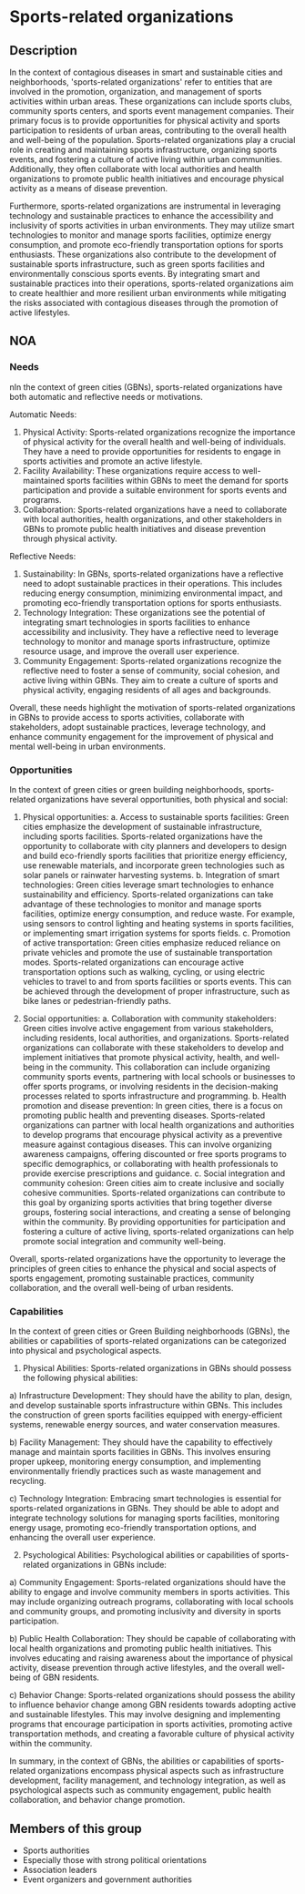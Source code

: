 # Sports-related organizations

## Description

In the context of contagious diseases in smart and sustainable cities and neighborhoods, 'sports-related organizations' refer to entities that are involved in the promotion, organization, and management of sports activities within urban areas. These organizations can include sports clubs, community sports centers, and sports event management companies. Their primary focus is to provide opportunities for physical activity and sports participation to residents of urban areas, contributing to the overall health and well-being of the population. Sports-related organizations play a crucial role in creating and maintaining sports infrastructure, organizing sports events, and fostering a culture of active living within urban communities. Additionally, they often collaborate with local authorities and health organizations to promote public health initiatives and encourage physical activity as a means of disease prevention.

Furthermore, sports-related organizations are instrumental in leveraging technology and sustainable practices to enhance the accessibility and inclusivity of sports activities in urban environments. They may utilize smart technologies to monitor and manage sports facilities, optimize energy consumption, and promote eco-friendly transportation options for sports enthusiasts. These organizations also contribute to the development of sustainable sports infrastructure, such as green sports facilities and environmentally conscious sports events. By integrating smart and sustainable practices into their operations, sports-related organizations aim to create healthier and more resilient urban environments while mitigating the risks associated with contagious diseases through the promotion of active lifestyles.

## NOA

### Needs

nIn the context of green cities (GBNs), sports-related organizations have both automatic and reflective needs or motivations. 

Automatic Needs:
1. Physical Activity: Sports-related organizations recognize the importance of physical activity for the overall health and well-being of individuals. They have a need to provide opportunities for residents to engage in sports activities and promote an active lifestyle.
2. Facility Availability: These organizations require access to well-maintained sports facilities within GBNs to meet the demand for sports participation and provide a suitable environment for sports events and programs.
3. Collaboration: Sports-related organizations have a need to collaborate with local authorities, health organizations, and other stakeholders in GBNs to promote public health initiatives and disease prevention through physical activity.

Reflective Needs:
1. Sustainability: In GBNs, sports-related organizations have a reflective need to adopt sustainable practices in their operations. This includes reducing energy consumption, minimizing environmental impact, and promoting eco-friendly transportation options for sports enthusiasts.
2. Technology Integration: These organizations see the potential of integrating smart technologies in sports facilities to enhance accessibility and inclusivity. They have a reflective need to leverage technology to monitor and manage sports infrastructure, optimize resource usage, and improve the overall user experience.
3. Community Engagement: Sports-related organizations recognize the reflective need to foster a sense of community, social cohesion, and active living within GBNs. They aim to create a culture of sports and physical activity, engaging residents of all ages and backgrounds.

Overall, these needs highlight the motivation of sports-related organizations in GBNs to provide access to sports activities, collaborate with stakeholders, adopt sustainable practices, leverage technology, and enhance community engagement for the improvement of physical and mental well-being in urban environments.

### Opportunities

In the context of green cities or green building neighborhoods, sports-related organizations have several opportunities, both physical and social:

1. Physical opportunities:
   a. Access to sustainable sports facilities: Green cities emphasize the development of sustainable infrastructure, including sports facilities. Sports-related organizations have the opportunity to collaborate with city planners and developers to design and build eco-friendly sports facilities that prioritize energy efficiency, use renewable materials, and incorporate green technologies such as solar panels or rainwater harvesting systems.
   b. Integration of smart technologies: Green cities leverage smart technologies to enhance sustainability and efficiency. Sports-related organizations can take advantage of these technologies to monitor and manage sports facilities, optimize energy consumption, and reduce waste. For example, using sensors to control lighting and heating systems in sports facilities, or implementing smart irrigation systems for sports fields.
   c. Promotion of active transportation: Green cities emphasize reduced reliance on private vehicles and promote the use of sustainable transportation modes. Sports-related organizations can encourage active transportation options such as walking, cycling, or using electric vehicles to travel to and from sports facilities or sports events. This can be achieved through the development of proper infrastructure, such as bike lanes or pedestrian-friendly paths.

2. Social opportunities:
   a. Collaboration with community stakeholders: Green cities involve active engagement from various stakeholders, including residents, local authorities, and organizations. Sports-related organizations can collaborate with these stakeholders to develop and implement initiatives that promote physical activity, health, and well-being in the community. This collaboration can include organizing community sports events, partnering with local schools or businesses to offer sports programs, or involving residents in the decision-making processes related to sports infrastructure and programming.
   b. Health promotion and disease prevention: In green cities, there is a focus on promoting public health and preventing diseases. Sports-related organizations can partner with local health organizations and authorities to develop programs that encourage physical activity as a preventive measure against contagious diseases. This can involve organizing awareness campaigns, offering discounted or free sports programs to specific demographics, or collaborating with health professionals to provide exercise prescriptions and guidance.
   c. Social integration and community cohesion: Green cities aim to create inclusive and socially cohesive communities. Sports-related organizations can contribute to this goal by organizing sports activities that bring together diverse groups, fostering social interactions, and creating a sense of belonging within the community. By providing opportunities for participation and fostering a culture of active living, sports-related organizations can help promote social integration and community well-being.

Overall, sports-related organizations have the opportunity to leverage the principles of green cities to enhance the physical and social aspects of sports engagement, promoting sustainable practices, community collaboration, and the overall well-being of urban residents.

### Capabilities

In the context of green cities or Green Building neighborhoods (GBNs), the abilities or capabilities of sports-related organizations can be categorized into physical and psychological aspects. 

1. Physical Abilities:
Sports-related organizations in GBNs should possess the following physical abilities:

a) Infrastructure Development: They should have the ability to plan, design, and develop sustainable sports infrastructure within GBNs. This includes the construction of green sports facilities equipped with energy-efficient systems, renewable energy sources, and water conservation measures.

b) Facility Management: They should have the capability to effectively manage and maintain sports facilities in GBNs. This involves ensuring proper upkeep, monitoring energy consumption, and implementing environmentally friendly practices such as waste management and recycling.

c) Technology Integration: Embracing smart technologies is essential for sports-related organizations in GBNs. They should be able to adopt and integrate technology solutions for managing sports facilities, monitoring energy usage, promoting eco-friendly transportation options, and enhancing the overall user experience.

2. Psychological Abilities:
Psychological abilities or capabilities of sports-related organizations in GBNs include:

a) Community Engagement: Sports-related organizations should have the ability to engage and involve community members in sports activities. This may include organizing outreach programs, collaborating with local schools and community groups, and promoting inclusivity and diversity in sports participation.

b) Public Health Collaboration: They should be capable of collaborating with local health organizations and promoting public health initiatives. This involves educating and raising awareness about the importance of physical activity, disease prevention through active lifestyles, and the overall well-being of GBN residents.

c) Behavior Change: Sports-related organizations should possess the ability to influence behavior change among GBN residents towards adopting active and sustainable lifestyles. This may involve designing and implementing programs that encourage participation in sports activities, promoting active transportation methods, and creating a favorable culture of physical activity within the community.

In summary, in the context of GBNs, the abilities or capabilities of sports-related organizations encompass physical aspects such as infrastructure development, facility management, and technology integration, as well as psychological aspects such as community engagement, public health collaboration, and behavior change promotion.

## Members of this group

* Sports authorities
* Especially those with strong political orientations
* Association leaders
* Event organizers and government authorities